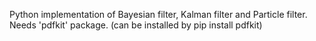 Python implementation of Bayesian filter, Kalman filter and Particle filter. 
Needs 'pdfkit' package. (can be installed by pip install pdfkit)